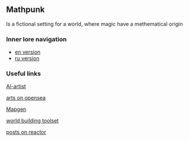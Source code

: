 ## Mathpunk

Is a fictional setting for a world, where magic have a methematical origin

### Inner lore navigation

- [en version](en/readme.md)
- [ru version](ru/readme.md)

### Useful links

[AI-artist](https://colab.research.google.com/github/alembics/disco-diffusion/blob/main/Disco_Diffusion.ipynb)

[arts on opensea](https://opensea.io/collection/neural-mathpunk)

[Mapgen](https://azgaar.github.io/Fantasy-Map-Generator/)

[world building toolset](https://www.worldanvil.com/)

[posts on reactor](http://joyreactor.cc/user/toxcik3110)

<!-- reddit -->

<!-- patreon -->

